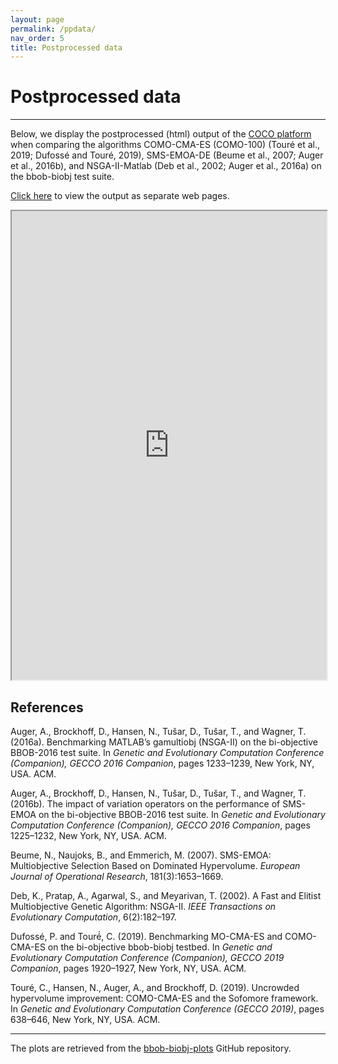 ```yaml
---
layout: page
permalink: /ppdata/
nav_order: 5
title: Postprocessed data
---
```


# Postprocessed data #
---
Below, we display the postprocessed (html) output of the <a href="https://github.com/numbbo/coco">COCO platform</a> when comparing the algorithms COMO-CMA-ES (COMO-100) (Touré et al., 2019; Dufossé and Touré, 2019), SMS-EMOA-DE (Beume et al., 2007; Auger et al., 2016b), and NSGA-II-Matlab (Deb et al., 2002; Auger et al., 2016a) on the bbob-biobj test suite.

<a href="https://numbbo.github.io/bbob-biobj-plots/ppdata-comosmsnsga/COMO-_NSGA-_SMS-E/index.html">Click here</a> to view the output as separate web pages.  

<link rel="stylesheet" href="{{ '/assets/css/custom.css' | relative_url }}"/>
<link rel="stylesheet" href="https://cdn.jsdelivr.net/npm/katex@0.12.0/dist/katex.min.css" integrity="sha384-AfEj0r4/OFrOo5t7NnNe46zW/tFgW6x/bCJG8FqQCEo3+Aro6EYUG4+cU+KJWu/X" crossorigin="anonymous">
<script defer src="https://cdn.jsdelivr.net/npm/katex@0.12.0/dist/katex.min.js" integrity="sha384-g7c+Jr9ZivxKLnZTDUhnkOnsh30B4H0rpLUpJ4jAIKs4fnJI+sEnkvrMWph2EDg4" crossorigin="anonymous"></script>
<script defer src="https://cdn.jsdelivr.net/npm/katex@0.12.0/dist/contrib/auto-render.min.js" integrity="sha384-mll67QQFJfxn0IYznZYonOWZ644AWYC+Pt2cHqMaRhXVrursRwvLnLaebdGIlYNa" crossorigin="anonymous" onload="renderMathInElement(document.body);"></script>


<iframe src="https://numbbo.github.io/bbob-biobj-plots/ppdata-comosmsnsga/COMO-_NSGA-_SMS-E/index.html" width="100%" height="750">
	This IFrame displays the performance of COMO-CMA-ES, SMS-EMOA-DE, and NSGA-II-Matlab.
</iframe>

## References

Auger, A., Brockhoff, D., Hansen, N., Tušar, D., Tušar, T., and Wagner, T. (2016a). Benchmarking MATLAB’s gamultiobj (NSGA-II) on the bi-objective BBOB-2016 test suite. In *Genetic and Evolutionary Computation Conference (Companion), GECCO 2016 Companion*, pages 1233–1239, New York, NY, USA. ACM.

Auger, A., Brockhoff, D., Hansen, N., Tušar, D., Tušar, T., and Wagner, T. (2016b). The impact of variation operators on the performance of SMS-EMOA on the bi-objective BBOB-2016 test suite. In *Genetic and Evolutionary Computation Conference (Companion), GECCO 2016 Companion*, pages 1225–1232, New York, NY, USA. ACM.

Beume, N., Naujoks, B., and Emmerich, M. (2007). SMS-EMOA: Multiobjective Selection Based on Dominated Hypervolume. *European Journal of Operational Research*, 181(3):1653–1669.

Deb, K., Pratap, A., Agarwal, S., and Meyarivan, T. (2002). A Fast and Elitist Multiobjective Genetic Algorithm: NSGA-II. *IEEE Transactions on Evolutionary Computation*, 6(2):182–197.

Dufossé, P. and Touré́, C. (2019). Benchmarking MO-CMA-ES and COMO-CMA-ES on the bi-objective bbob-biobj testbed. In *Genetic and Evolutionary Computation Conference (Companion), GECCO 2019 Companion*, pages 1920–1927, New York, NY, USA. ACM.

Touré, C., Hansen, N., Auger, A., and Brockhoff, D. (2019). Uncrowded hypervolume
improvement: COMO-CMA-ES and the Sofomore framework. In *Genetic and Evolutionary Computation Conference (GECCO 2019)*, pages 638–646, New York, NY, USA.
ACM.
 
---

The plots are retrieved from the [bbob-biobj-plots](https://github.com/numbbo/bbob-biobj-plots) GitHub repository. 
